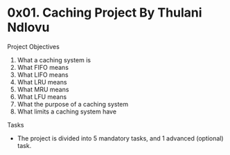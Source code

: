 0x01. Caching Project By Thulani Ndlovu
=======================================
Project Objectives
1. What a caching system is
2. What FIFO means
3. What LIFO means
4. What LRU means
5. What MRU means
6. What LFU means
7. What the purpose of a caching system
8. What limits a caching system have


Tasks
- The project is divided into 5 mandatory tasks, and 1 advanced (optional) task.
